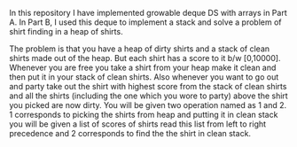 In this repository I have implemented growable deque DS with arrays in Part A.
In Part B, I used this deque to implement a stack and solve a problem of shirt finding in a heap of shirts.


The problem is that you have a heap of dirty shirts and a stack of clean shirts made out of the heap. But each shirt has a score to it b/w [0,10000]. Whenever you are free you take a shirt from your heap make it clean and then put it in your stack of clean shirts. Also whenever you want to go out and party take out the shirt with highest score from the stack of clean shirts and all the shirts (including the one which you wore to party) above the shirt you picked are now dirty. 
You will be given two operation named as 1 and 2. 1 corresponds to picking the shirts from heap and putting it in clean stack you will be given a list of scores of shirts read this list from left to right precedence and 2 corresponds to find the the shirt in clean stack.
